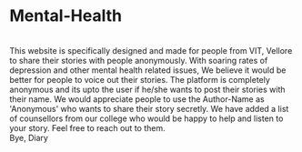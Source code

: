 # Mental-Health
<br>
This website is specifically designed and made for people from VIT, Vellore to share their stories with people anonymously. With soaring rates of depression and other mental health related issues, We believe it would be better for people to voice out their stories. The platform is completely anonymous and its upto the user if he/she wants to post their stories with their name. We would appreciate people to use the Author-Name as 'Anonymous' who wants to share their story secretly. We have added a list of counsellors from our college who would be happy to help and listen to your story. Feel free to reach out to them.
<br>
Bye, Diary
